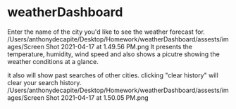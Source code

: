 # weatherDashboard

Enter the name of the city you'd like to see the weather forecast for.
/Users/anthonydecapite/Desktop/Homework/weatherDashboard/assests/images/Screen Shot 2021-04-17 at 1.49.56 PM.png
It presents the temperature, humidity, wind speed and also shows a picutre showing the weather conditions at a glance.

it also will show past searches of other cities.
clicking "clear history" will clear your search history.
/Users/anthonydecapite/Desktop/Homework/weatherDashboard/assests/images/Screen Shot 2021-04-17 at 1.50.05 PM.png